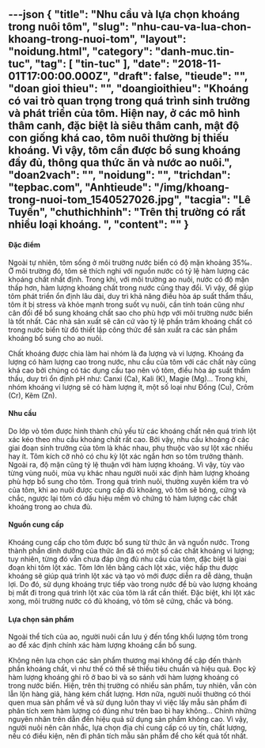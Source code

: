 ---json
{
    "title": "Nhu cầu và lựa chọn khoáng trong nuôi tôm",
    "slug": "nhu-cau-va-lua-chon-khoang-trong-nuoi-tom",
    "layout": "noidung.html",
    "category": "danh-muc.tin-tuc",
    "tag": [
        "tin-tuc"
    ],
    "date": "2018-11-01T17:00:00.000Z",
    "draft": false,
    "tieude": "",
    "doan gioi thieu": "",
    "doangioithieu": "Khoáng có vai trò quan trọng trong quá trình sinh trưởng và phát triển của tôm. Hiện nay, ở các mô hình thâm canh, đặc biệt là siêu thâm canh, mật độ con giống khá cao, tôm nuôi thường bị thiếu khoáng. Vì vậy, tôm cần được bổ sung khoáng đầy đủ, thông qua thức ăn và nước ao nuôi.",
    "doan2vach": "",
    "noidung": "",
    "trichdan": "tepbac.com",
    "Anhtieude": "/img/khoang-trong-nuoi-tom_1540527026.jpg",
    "tacgia": "Lê Tuyến",
    "chuthichhinh": "Trên thị trường có rất nhiều loại khoáng. ",
    "__content__": ""
}
---
<h4>Đặc điểm</h4>

<p>Ngo&agrave;i tự nhi&ecirc;n, t&ocirc;m sống ở m&ocirc;i trường nước biển c&oacute; độ mặn khoảng 35&permil;. Ở m&ocirc;i trường đ&oacute;, t&ocirc;m sẽ th&iacute;ch nghi với nguồn nước c&oacute; tỷ lệ h&agrave;m lượng c&aacute;c kho&aacute;ng chất nhất định. Trong khi, với m&ocirc;i trường ao nu&ocirc;i, nước c&oacute; độ mặn thấp hơn, h&agrave;m lượng kho&aacute;ng chất trong nước cũng thay đổi. V&igrave; vậy, để gi&uacute;p t&ocirc;m ph&aacute;t triển ổn định l&acirc;u d&agrave;i, duy tr&igrave; khả năng điều h&ograve;a &aacute;p suất thẩm thấu, t&ocirc;m &iacute;t bị stress v&agrave; khỏe mạnh trong suốt vụ nu&ocirc;i, cần t&iacute;nh to&aacute;n cũng như c&acirc;n đối để bổ sung kho&aacute;ng chất sao cho ph&ugrave; hợp với m&ocirc;i trường nước biển l&agrave; tốt nhất. C&aacute;c nh&agrave; sản xuất sẽ căn cứ v&agrave;o tỷ lệ phần trăm kho&aacute;ng chất c&oacute; trong nước biển từ đ&oacute; thiết lập c&ocirc;ng thức để sản xuất ra c&aacute;c sản phẩm kho&aacute;ng bổ sung cho ao nu&ocirc;i.</p>

<p>Chất kho&aacute;ng được chia l&agrave;m hai nh&oacute;m l&agrave; đa lượng v&agrave; vi lượng. Kho&aacute;ng đa lượng c&oacute; h&agrave;m lượng cao trong nước, nhu cầu của t&ocirc;m với c&aacute;c chất n&agrave;y cũng kh&aacute; cao bởi ch&uacute;ng c&oacute; t&aacute;c dụng cấu tạo n&ecirc;n vỏ t&ocirc;m, điều h&ograve;a &aacute;p suất thẩm thấu, duy tr&igrave; ổn định pH như: Canxi (Ca), Kali (K), Magie (Mg)... Trong khi, nh&oacute;m kho&aacute;ng vi lượng sẽ c&oacute; h&agrave;m lượng &iacute;t, một số loại như Đồng (Cu), Cr&ocirc;m (Cr), Kẽm (Zn).</p>

<h4>Nhu cầu</h4>

<p>Do lớp vỏ t&ocirc;m được h&igrave;nh th&agrave;nh chủ yếu từ c&aacute;c kho&aacute;ng chất n&ecirc;n qu&aacute; tr&igrave;nh lột x&aacute;c k&eacute;o theo nhu cầu kho&aacute;ng chất rất cao. Bởi vậy, nhu cầu kho&aacute;ng ở c&aacute;c giai đoạn sinh trưởng của t&ocirc;m l&agrave; kh&aacute;c nhau, phụ thuộc v&agrave;o sự lột x&aacute;c nhiều hay &iacute;t. T&ocirc;m k&iacute;ch cỡ nhỏ c&oacute; chu kỳ lột x&aacute;c ngắn hơn so t&ocirc;m trưởng th&agrave;nh. Ngo&agrave;i ra, độ mặn cũng tỷ lệ thuận với h&agrave;m lượng kho&aacute;ng. V&igrave; vậy, t&ugrave;y v&agrave;o từng v&ugrave;ng nu&ocirc;i, m&ugrave;a vụ kh&aacute;c nhau người nu&ocirc;i x&aacute;c định h&agrave;m lượng kho&aacute;ng ph&ugrave; hợp bổ sung cho t&ocirc;m. Trong qu&aacute; tr&igrave;nh nu&ocirc;i, thường xuy&ecirc;n kiểm tra vỏ của t&ocirc;m, khi ao nu&ocirc;i được cung cấp đủ kho&aacute;ng, vỏ t&ocirc;m sẽ b&oacute;ng, cứng v&agrave; chắc, ngược lại t&ocirc;m c&oacute; dấu hiệu mềm vỏ chứng tỏ h&agrave;m lượng c&aacute;c chất kho&aacute;ng trong ao chưa đủ.</p>

<h4>Nguồn cung cấp</h4>

<p>Kho&aacute;ng cung cấp cho t&ocirc;m được bổ sung từ thức ăn v&agrave; nguồn nước. Trong th&agrave;nh phần dinh dưỡng của thức ăn đ&atilde; c&oacute; một số c&aacute;c chất kho&aacute;ng vi lượng; tuy nhi&ecirc;n, từng đ&oacute; vẫn chưa đ&aacute;p ứng đủ nhu cầu của t&ocirc;m, đặc biệt l&agrave; giai đoạn khi t&ocirc;m lột x&aacute;c. T&ocirc;m lớn l&ecirc;n bằng c&aacute;ch lột x&aacute;c, việc hấp thu được kho&aacute;ng sẽ gi&uacute;p qu&aacute; tr&igrave;nh lột x&aacute;c v&agrave; tạo vỏ mới được diễn ra dễ d&agrave;ng, thuận lợi. Do đ&oacute;, sử dụng kho&aacute;ng trực tiếp v&agrave;o trong nước để b&ugrave; v&agrave;o lượng kho&aacute;ng bị mất đi trong qu&aacute; tr&igrave;nh lột x&aacute;c của t&ocirc;m l&agrave; rất cần thiết. Đặc biệt, khi lột x&aacute;c xong, m&ocirc;i trường nước c&oacute; đủ kho&aacute;ng, vỏ t&ocirc;m sẽ cứng, chắc v&agrave; b&oacute;ng.</p>

<h4>Lựa chọn sản phẩm</h4>

<p>Ngo&agrave;i thể t&iacute;ch của ao, người nu&ocirc;i cần lưu &yacute; đến tổng khối lượng t&ocirc;m trong ao để x&aacute;c định ch&iacute;nh x&aacute;c h&agrave;m lượng kho&aacute;ng cần bổ sung.</p>

<p>Kh&ocirc;ng n&ecirc;n lựa chọn c&aacute;c sản phẩm thương mại kh&ocirc;ng đề cập đến th&agrave;nh phần kho&aacute;ng chất, v&igrave; như thế c&oacute; thể sẽ thiếu ti&ecirc;u chuẩn v&agrave; hiệu quả. Đọc kỹ h&agrave;m lượng kho&aacute;ng ghi r&otilde; ở bao b&igrave; v&agrave; so s&aacute;nh với h&agrave;m lượng kho&aacute;ng c&oacute; trong nước biển. Hiện, tr&ecirc;n thị trường c&oacute; nhiều sản phẩm, tuy nhi&ecirc;n, vẫn c&ograve;n lẫn lộn h&agrave;ng giả, h&agrave;ng k&eacute;m chất lượng. Hơn nữa, người nu&ocirc;i thường c&oacute; th&oacute;i quen mua sản phẩm về v&agrave; sử dụng lu&ocirc;n thay v&igrave; việc lấy mẫu sản phẩm đi ph&acirc;n t&iacute;ch xem h&agrave;m lượng c&oacute; đ&uacute;ng như tr&ecirc;n bao b&igrave; hay kh&ocirc;ng&hellip; Ch&iacute;nh những nguy&ecirc;n nh&acirc;n tr&ecirc;n dẫn đến hiệu quả sử dụng sản phẩm kh&ocirc;ng cao. V&igrave; vậy, người nu&ocirc;i n&ecirc;n c&acirc;n nhắc, lựa chọn địa chỉ cung cấp c&oacute; uy t&iacute;n, chất lượng, nếu c&oacute; điều kiện, n&ecirc;n đi ph&acirc;n t&iacute;ch mẫu sản phẩm để cho kết quả tốt nhất.</p>
